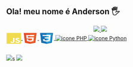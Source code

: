 ## Ola! meu nome é Anderson 🖐️

<div align="center">
  <a href="https://github.com/Anderssonrz">
  <img height="180em" src="https://github-readme-stats.vercel.app/api?username=Anderssonrz&show_icons=true&theme=radical&include_all_commits=true&count_private=true"/>
  <img height="180em" src="https://github-readme-stats.vercel.app/api/top-langs/?username=Anderssonrz&layout=compact&langs_count=7&theme=dracula"/>
</div>
    
<div style="display: inline_block">
  <img align="center" alt="icone Js" height="30" width="40" src="https://raw.githubusercontent.com/devicons/devicon/master/icons/javascript/javascript-plain.svg">
  <img align="center" alt="icone HTML" height="30" width="40" src="https://raw.githubusercontent.com/devicons/devicon/master/icons/html5/html5-original.svg">
  <img align="center" alt="icone CSS" height="30" width="40" src="https://raw.githubusercontent.com/devicons/devicon/master/icons/css3/css3-original.svg">
  <img align="center" alt="icone PHP" height="30" width="40" src="https://cdn-icons-png.flaticon.com/512/5968/5968332.png">
  <img align="center" alt="icone Python" height="50" width="50" src="https://www.svgrepo.com//show/376344/python.svg">
</div>
  
  ##

<div style="display: inline_block">
  <!--   <a href="https://wa.me/123" target="_blank"><img src="https://img.shields.io/badge/WhatsApp-25D366?style=for-the-badge&logo=whatsapp&logoColor=white" target="_blank"></a>-->
  <a href="https://www.instagram.com/anderssonrz/" target="_blank"><img src="https://img.shields.io/badge/-Instagram-%23E4405F?style=for-the-badge&logo=instagram&logoColor=white" target="_blank"></a>s
  <a href="https://www.linkedin.com/in/andersonrozwot/" target="_blank"><img src="https://img.shields.io/badge/-LinkedIn-%230077B5?style=for-the-badge&logo=linkedin&logoColor=white" target="_blank"></a>  
</div>
